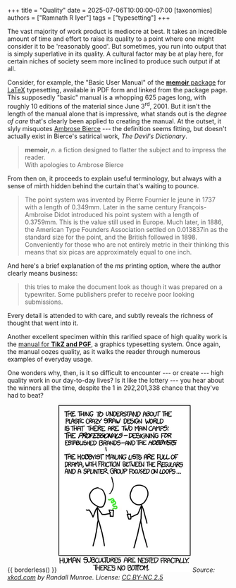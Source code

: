 +++
title = "Quality"
date = 2025-07-06T10:00:00-07:00
[taxonomies]
authors = ["Ramnath R Iyer"]
tags = ["typesetting"]
+++

The vast majority of work product is mediocre at best. It takes an incredible amount of time and
effort to raise its quality to a point where one might consider it to be 'reasonably good'. But
sometimes, you run into output that is simply superlative in its quality. A cultural factor may be
at play here, for certain niches of society seem more inclined to produce such output if at all.

Consider, for example, the "Basic User Manual" of the [**memoir**
package](https://ctan.org/pkg/memoir?lang=en) for [LaTeX](https://en.wikipedia.org/wiki/LaTeX)
typesetting, available in PDF form and linked from the package page. This supposedly "basic" manual
is a whopping 625 pages long, with roughly 10 editions of the material since June 3<sup>rd</sup>,
2001. But it isn't the length of the manual alone that is impressive, what stands out is the
*degree of care* that's clearly been applied to creating the manual. At the outset, it slyly
misquotes [Ambrose Bierce](https://en.wikipedia.org/wiki/Ambrose_Bierce) --- the definition seems
fitting, but doesn't actually exist in Bierce's satirical work, *The Devil's Dictionary*.

> **memoir,** *n.* a fiction designed to flatter the subject and to impress the reader.  
> With apologies to Ambrose Bierce

From then on, it proceeds to explain useful terminology, but always with a sense of mirth hidden
behind the curtain that's waiting to pounce.

> The point system was invented by Pierre Fournier le jeune in 1737 with a length of 0.349mm. Later
> in the same century François-Ambroise Didot introduced his point system with a length of 0.3759mm.
> This is the value still used in Europe. Much later, in 1886, the American Type Founders
> Association settled on 0.013837in as the standard size for the point, and the British followed in
> 1898. Conveniently for those who are not entirely metric in their thinking this means that six
> picas are approximately equal to one inch.

And here's a brief explanation of the *ms* printing option, where the author clearly means business:

> this tries to make the document look as though it was prepared on a typewriter. Some publishers
> prefer to receive poor looking submissions.

Every detail is attended to with care, and subtly reveals the richness of thought that went into it.

Another excellent specimen within this rarified space of high quality work is the [manual for **TikZ
and PGF**](https://pgf-tikz.github.io/pgf/pgfmanual.pdf), a graphics typesetting system. Once again,
the manual oozes quality, as it walks the reader through numerous examples of everyday usage.

One wonders why, then, is it so difficult to encounter --- or create --- high quality work in our
day-to-day lives? Is it like the lottery --- you hear about the winners all the time, despite the 1
in 292,201,338 chance that they've had to beat?

{{ borderless() }}
![Crazy Straws](crazy-straws.webp "The new crowd is heavily shaped by this guy named Eric, who's basically the Paris Hilton of the amateur plastic crazy straw design world.")
<em>Source: [xkcd.com](https://xkcd.com/1095/) by Randall Munroe. License: [CC BY-NC 2.5](https://creativecommons.org/licenses/by-nc/2.5/)</em>
